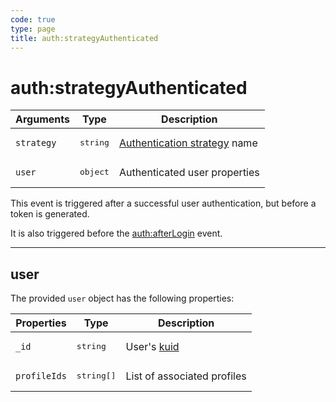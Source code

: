 ```yaml
---
code: true
type: page
title: auth:strategyAuthenticated
---
```


# auth:strategyAuthenticated



| Arguments  | Type              | Description                                                                                                            |
| ---------- | ----------------- | ---------------------------------------------------------------------------------------------------------------------- |
| `strategy` | <pre>string</pre> | [Authentication strategy](/core/1/guides/essentials/user-authentication/#authentication-strategies) name |
| `user`     | <pre>object</pre> | Authenticated user properties                                                                                          |

This event is triggered after a successful user authentication, but before a token is generated.

It is also triggered before the [auth:afterLogin](/core/1/plugins/guides/events/api-events/#after) event.

---

## user

The provided `user` object has the following properties:

| Properties   | Type                | Description                                                                                     |
| ------------ | ------------------- | ----------------------------------------------------------------------------------------------- |
| `_id`        | <pre>string</pre>   | User's [kuid](/core/1/guides/essentials/user-authentication/#kuzzle-user-identifier-kuid) |
| `profileIds` | <pre>string[]</pre> | List of associated profiles                                                                     |
